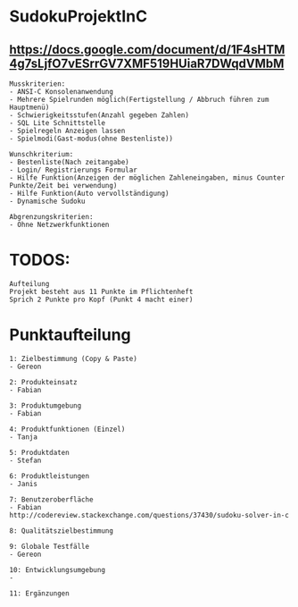 # SudokuProjektInC

## https://docs.google.com/document/d/1F4sHTM4g7sLjfO7vESrrGV7XMF519HUiaR7DWqdVMbM

	
	Musskriterien: 
	- ANSI-C Konsolenanwendung
	- Mehrere Spielrunden möglich(Fertigstellung / Abbruch führen zum Hauptmenü)
	- Schwierigkeitsstufen(Anzahl gegeben Zahlen)
	- SQL Lite Schnittstelle
	- Spielregeln Anzeigen lassen
	- Spielmodi(Gast-modus(ohne Bestenliste))

	Wunschkriterium:
	- Bestenliste(Nach zeitangabe)
	- Login/ Registrierungs Formular
	- Hilfe Funktion(Anzeigen der möglichen Zahleneingaben, minus Counter Punkte/Zeit bei verwendung)
	- Hilfe Funktion(Auto vervollständigung)
	- Dynamische Sudoku

	Abgrenzungskriterien:
  	- Ohne Netzwerkfunktionen
	
# TODOS: 
	
	Aufteilung
	Projekt besteht aus 11 Punkte im Pflichtenheft
	Sprich 2 Punkte pro Kopf (Punkt 4 macht einer)
	
# Punktaufteilung
	1: Zielbestimmung (Copy & Paste)
	- Gereon

	2: Produkteinsatz
	- Fabian
	
	3: Produktumgebung
	- Fabian
	
	4: Produktfunktionen (Einzel)
	- Tanja 
	
	5: Produktdaten
	- Stefan
	
	6: Produktleistungen
	- Janis
	
	7: Benutzeroberfläche
	- Fabian
	http://codereview.stackexchange.com/questions/37430/sudoku-solver-in-c
	
	8: Qualitätszielbestimmung
	
	9: Globale Testfälle
	- Gereon 
		
	10: Entwicklungsumgebung
	-  
	
	11: Ergänzungen
	
